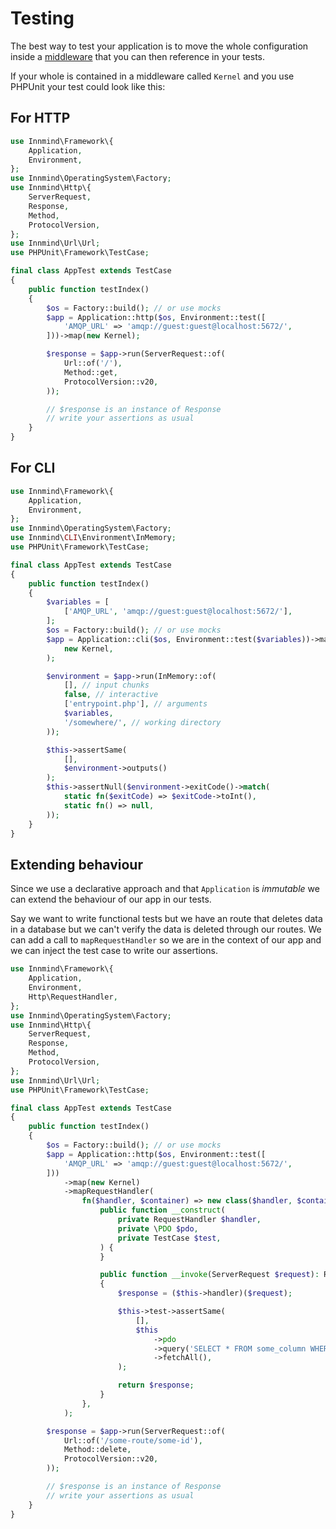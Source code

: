 # Testing

The best way to test your application is to move the whole configuration inside a [middleware](middlewares.md) that you can then reference in your tests.

If your whole is contained in a middleware called `Kernel` and you use PHPUnit your test could look like this:

## For HTTP

```php
use Innmind\Framework\{
    Application,
    Environment,
};
use Innmind\OperatingSystem\Factory;
use Innmind\Http\{
    ServerRequest,
    Response,
    Method,
    ProtocolVersion,
};
use Innmind\Url\Url;
use PHPUnit\Framework\TestCase;

final class AppTest extends TestCase
{
    public function testIndex()
    {
        $os = Factory::build(); // or use mocks
        $app = Application::http($os, Environment::test([
            'AMQP_URL' => 'amqp://guest:guest@localhost:5672/',
        ]))->map(new Kernel);

        $response = $app->run(ServerRequest::of(
            Url::of('/'),
            Method::get,
            ProtocolVersion::v20,
        ));

        // $response is an instance of Response
        // write your assertions as usual
    }
}
```

## For CLI

```php
use Innmind\Framework\{
    Application,
    Environment,
};
use Innmind\OperatingSystem\Factory;
use Innmind\CLI\Environment\InMemory;
use PHPUnit\Framework\TestCase;

final class AppTest extends TestCase
{
    public function testIndex()
    {
        $variables = [
            ['AMQP_URL', 'amqp://guest:guest@localhost:5672/'],
        ];
        $os = Factory::build(); // or use mocks
        $app = Application::cli($os, Environment::test($variables))->map(
            new Kernel,
        );

        $environment = $app->run(InMemory::of(
            [], // input chunks
            false, // interactive
            ['entrypoint.php'], // arguments
            $variables,
            '/somewhere/', // working directory
        ));

        $this->assertSame(
            [],
            $environment->outputs()
        );
        $this->assertNull($environment->exitCode()->match(
            static fn($exitCode) => $exitCode->toInt(),
            static fn() => null,
        ));
    }
}
```

## Extending behaviour

Since we use a declarative approach and that `Application` is _immutable_ we can extend the behaviour of our app in our tests.

Say we want to write functional tests but we have an route that deletes data in a database but we can't verify the data is deleted through our routes. We can add a call to `mapRequestHandler` so we are in the context of our app and we can inject the test case to write our assertions.

```php
use Innmind\Framework\{
    Application,
    Environment,
    Http\RequestHandler,
};
use Innmind\OperatingSystem\Factory;
use Innmind\Http\{
    ServerRequest,
    Response,
    Method,
    ProtocolVersion,
};
use Innmind\Url\Url;
use PHPUnit\Framework\TestCase;

final class AppTest extends TestCase
{
    public function testIndex()
    {
        $os = Factory::build(); // or use mocks
        $app = Application::http($os, Environment::test([
            'AMQP_URL' => 'amqp://guest:guest@localhost:5672/',
        ]))
            ->map(new Kernel)
            ->mapRequestHandler(
                fn($handler, $container) => new class($handler, $container('pdo'), $this) implements RequestHandler {
                    public function __construct(
                        private RequestHandler $handler,
                        private \PDO $pdo,
                        private TestCase $test,
                    ) {
                    }

                    public function __invoke(ServerRequest $request): Response
                    {
                        $response = ($this->handler)($request);

                        $this->test->assertSame(
                            [],
                            $this
                                ->pdo
                                ->query('SELECT * FROM some_column WHERE condition_that_should_return_nothing')
                                ->fetchAll(),
                        );

                        return $response;
                    }
                },
            );

        $response = $app->run(ServerRequest::of(
            Url::of('/some-route/some-id'),
            Method::delete,
            ProtocolVersion::v20,
        ));

        // $response is an instance of Response
        // write your assertions as usual
    }
}
```
